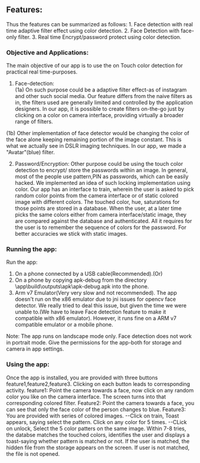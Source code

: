 
## Features:
Thus the features can be summarized as follows:
	1. Face detection with real time adaptive filter effect using color detection.
	2. Face Detection with face-only filter.
	3. Real time Encrypt/password protect using color detection. 
### Objective and Applications:
The main objective of our app is to use the on Touch color detection for practical real time-purposes.  
1. Face-detection:													
(1a) On such purpose could be a adaptive filter effect-as of instagram and other such social media. Our feature differs from the naive filters as in, the filters used are generally limited and controlled by the application designers. In our app, it is possible to create filters on-the-go just by clicking on a color on camera interface, providing virtually a broader range of filters.

 (1b) Other implementation of face detector would be changing the color of the face alone keeping remaining portion of the image constant. This is what we actually see in DSLR imaging techniques. In our app, we made a "Avatar"(blue) filter.

2. Password/Encryption:
Other purpose could be using the touch color detection to encrypt/ store the passwords within an image. In general, most of the people use pattern,PIN as passwords, which can be easily hacked. We implemented an idea of such locking implementation using color. Our app has an interface to train, wherein the user is asked to pick random color points from the camera interface or of static colored image with different colors. The touched color, hue, saturations for those  points are stored in a database. When the user, at a later time picks the same colors either from camera interface/static image, they are compared against the database and authenticated. All it requires for the user is to remember the sequence of colors for the password. For better accuracies we stick with static images. 

### Running the app:
Run the app:
 1. On a phone connected by a USB cable(Recommended).(Or)
 2. On a phone by copying apk-debug from the directory \app\build\outputs\apk\apk-debug.apk
 	into the phone.
 3. Arm v7 Emulator(Very very slow and not recommended). 
The app doesn't run on the x86 emulator due to jni issues for opencv face detector. We really tried to deal this issue, but given the time we were unable to.(We have to leave Face detection feature to make it compatible with x86 emulator). However, it runs fine on a ARM v7 compatible emulator or a mobile phone.

Note: The app runs on landscape mode only. Face detection does not work in portrait mode.
		Give the permissions for the app-both for storage and camera in app settings.

### Using the app:
Once the app is installed, you are provided with three buttons feature1,feature2,feature3. Clicking on each button leads to corresponding activity.
feature1: Point the camera towards a face, now click on any random color you like on the camera interface. The screen turns into that corresponding colored filter.
Feature2: Point the camera towards a face, you can see that only the face color of the person changes to blue.
Feature3:   You are provided with series of colored images. 
			--Click on train, Toast appears, saying select the pattern. Click on any color for 5 times.
			--CLick on unlock, Select the 5 color patters on the same image. Within 7-8 tries, the databse matches the touched colors, identifies the user and 	    displays a toast-saying whether pattern is matched or not. If the user is matched, the hidden file from the storage appears on the screen. If user is not matched, the file is not opened.
	


